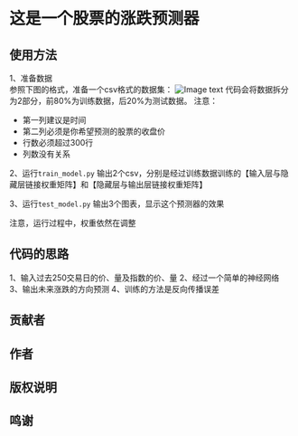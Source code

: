 # 这是一个股票的涨跌预测器

## 使用方法
1、准备数据 <br>
参照下图的格式，准备一个csv格式的数据集：
![Image text](https://github.com/your_github/address/blob/master/image/1.png)
代码会将数据拆分为2部分，前80%为训练数据，后20%为测试数据。
注意：
* 第一列建议是时间
* 第二列必须是你希望预测的股票的收盘价
* 行数必须超过300行
* 列数没有关系

2、运行`train_model.py`
输出2个csv，分别是经过训练数据训练的【输入层与隐藏层链接权重矩阵】和【隐藏层与输出层链接权重矩阵】

3、运行`test_model.py`
输出3个图表，显示这个预测器的效果  
    
注意，运行过程中，权重依然在调整

## 代码的思路
1、输入过去250交易日的价、量及指数的价、量
2、经过一个简单的神经网络
3、输出未来涨跌的方向预测
4、训练的方法是反向传播误差

## 贡献者
## 作者
## 版权说明
## 鸣谢
